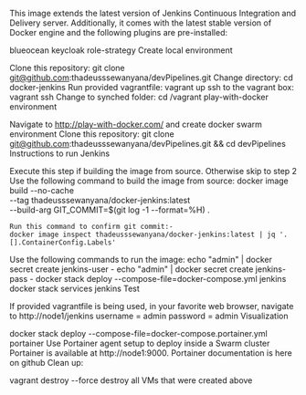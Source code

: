 This image extends the latest version of Jenkins Continuous Integration and Delivery server. Additionally, it comes with the latest stable version of Docker engine and the following plugins are pre-installed:

blueocean
keycloak
role-strategy
Create local environment

Clone this repository: git clone git@github.com:thadeusssewanyana/devPipelines.git
Change directory: cd docker-jenkins
Run provided vagrantfile: vagrant up
ssh to the vagrant box: vagrant ssh
Change to synched folder: cd /vagrant
play-with-docker environment

Navigate to http://play-with-docker.com/ and create docker swarm environment
Clone this repository: git clone git@github.com:thadeusssewanyana/devPipelines.git && cd devPipelines
Instructions to run Jenkins

Execute this step if building the image from source. Otherwise skip to step 2 Use the following command to build the image from source:
    docker image build --no-cache \
    --tag thadeusssewanyana/docker-jenkins:latest \
    --build-arg GIT_COMMIT=$(git log -1 --format=%H) .

    Run this command to confirm git commit:-
    docker image inspect thadeusssewanyana/docker-jenkins:latest | jq '.[].ContainerConfig.Labels'
Use the following commands to run the image:
    echo "admin" | docker secret create jenkins-user -
    echo "admin" | docker secret create jenkins-pass -
    docker stack deploy --compose-file=docker-compose.yml jenkins
    docker stack services jenkins
Test

If provided vagrantfile is being used, in your favorite web browser, navigate to http://node1/jenkins
username = admin
password = admin
Visualization

docker stack deploy --compose-file=docker-compose.portainer.yml portainer Use Portainer agent setup to deploy inside a Swarm cluster
Portainer is available at http://node1:9000. Portainer documentation is here on github
Clean up:

vagrant destroy --force destroy all VMs that were created above